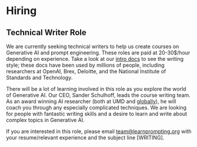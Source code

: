 # Hiring

## Technical Writer Role

We are currently seeking technical writers to help us create courses on Generative AI and prompt engineering. These roles are paid at 20-30$/hour depending on experience. Take a look at our [intro docs](https://learnprompting.org/docs/basics/intro) to see the writing style; these docs have been used by millions of people, including researchers at OpenAI, Brex, Deloitte, and the National Institute of Standards and Technology. 

There will be a lot of learning involved in this role as you explore the world of Generative AI. Our CEO, Sander Schulhoff, leads the course writing team. As an award winning AI researcher (both at UMD and [globally](https://www.cs.umd.edu/article/2023/11/Schulhoff-EMNLP-2023)), he will coach you through any especially complicated techniques. We are looking for people with fantastic writing skills and a desire to learn and write about complex topics in Generative AI.

If you are interested in this role, please email team@learnprompting.org with your resume/relevant experience and the subject line [WRITING].